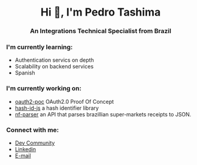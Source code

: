 <h1 align="center">Hi 👋, I'm Pedro Tashima</h1>
<h3 align="center">An Integrations Technical Specialist from Brazil</h3>

### I'm currently learning:
* Authentication servics on depth     
* Scalability on backend services    
* Spanish    

### I'm currently working on:
* [oauth2-poc](https://github.com/Tashima42/oauth2-poc) OAuth2.0 Proof Of Concept
* [hash-id-js](https://github.com/Tashima42/hash-id-js) a hash identifier library
* [nf-parser](https://github.com/Tashima42/nf-parser) an API that parses brazillian super-markets receipts to JSON.

### Connect with me:
* [Dev Community](https://dev.to/tashima42)
* [Linkedin](https://www.linkedin.com/in/pedrotashima/)
* [E-mail](mailto:pedrotashima@protonmail.com)
